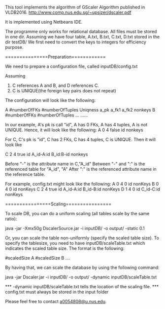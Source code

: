 This tool implements the algorithm of GScaler Algorithm published in VLDB2016.
http://www.comp.nus.edu.sg/~upsizer/dscaler.pdf
 
It is implemented using Netbeans IDE.

The programme only works for relational database. All files must be stored in one dir.
Assuming we have four table, A.txt, B.txt, C.txt, D.txt stored in the dir testDB/
We first need to convert the keys to integers for efficiency purpose. 

===============Preparation============

We need to prepare a configuration file, called inputDB/config.txt

Assuming 
1. C references A and B, and D references C. 
2. C is UNIQUE(the foreign key pairs does not repeat)

The configuration will look like the following:

A #numberOfFKs #numberOfTuples Uniqness
a_pk a_fk1 a_fk2 nonkeys
B #numberOfFKs #numberOfTuples ...
......

In our example, A's pk is call "id", A has 0 FKs, A has 4 tuples, A is not UNIQUE.
Hence, it will look like the following:
A 0 4 false
id nonkeys

For C, C's pk is "id", C has 2 FKs, C has 4 tuples, C is UNIQUE. Then it will look like

C 2 4 true
id A_id-A:id B_id:B-id nonkeys

Before "-" is the attribute name in C,"A_id"
Between "-" and ":" is the referenced table for "A_id", "A"
After ":" is the referenced attribute name in the reference table. 

For example, config.txt might look like the following:
A	0	4	0
id	nonKeys
B	0	4	0
id	nonKeys
C	2	4	true
id	A_id-A:id	B_id-B:id	nonKeys
D	1	4	0
id	C_id-C:id	nonKeys



================Scaling================

To scale DB, you can do a uniform scaling (all tables scale by the same ratio):

java -jar -Xmx50g DscalerSource.jar -i inputDB/ -o output/ -static 0.1

Or, you can scale the table non-uniformly (specify the scaled table size). 
To specify the tablesize, you need to have inputDB/scaleTable.txt which indicates the scaled table size.
The format is the following:

#scaledSize A
#scaledSize B
....

By having that, we can scale the database by using the following command:

java -jar Dscaler.jar -i inputDB/ -o output/ -dynamic inputDB/scaleTable.txt 


*** -dynamic inputDB/scaleTable.txt  tells the location of the scaling file. 
*** config.txt must always be stored in the input folder



Please feel free to contact a0054808@u.nus.edu.

